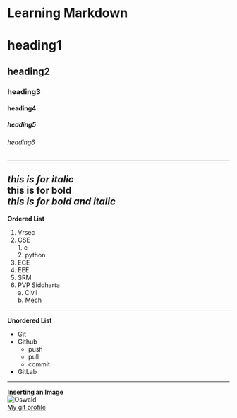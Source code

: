 # Learning Markdown
# heading1
## heading2
### heading3
#### heading4
##### heading5
###### heading6
----------------------------------------------------------------------------------------------------------------------------------------------------
*this is for italic*  
**this is for bold**  
***this is for bold and italic*** 
----------------------------------------------------------------------------------------------------------------------------------------------------
**Ordered List**
1. Vrsec
  1. CSE  
    1. c  
    2. python    
  3. ECE
  4. EEE
2. SRM
3. PVP Siddharta  
  a. Civil  
  b. Mech  
----------------------------------------------------------------------------------------------------------------------------------------------------
**Unordered List**
* Git  
* Github
  - push  
  - pull
  - commit
* GitLab
----------------------------------------------------------------------------------------------------------------------------------------------------
**Inserting an Image**  
![Oswald](https://ih1.redbubble.net/image.1262111833.7193/st,small,507x507-pad,600x600,f8f8f8.jpg)  
[My git profile](https://github.com/sharmila02)


